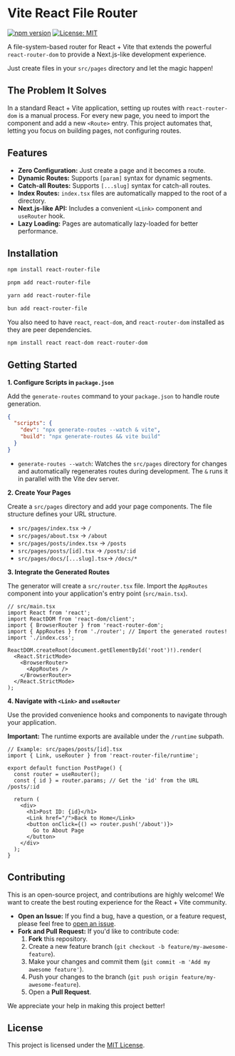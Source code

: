 # Vite React File Router

[![npm version](https://badge.fury.io/js/react-router-file.svg)](https://badge.fury.io/js/react-router-file)
[![License: MIT](https://img.shields.io/badge/License-MIT-yellow.svg)](https://opensource.org/licenses/MIT)

A file-system-based router for React + Vite that extends the powerful `react-router-dom` to provide a Next.js-like development experience.

Just create files in your `src/pages` directory and let the magic happen!

## The Problem It Solves

In a standard React + Vite application, setting up routes with `react-router-dom` is a manual process. For every new page, you need to import the component and add a new `<Route>` entry. This project automates that, letting you focus on building pages, not configuring routes.

## Features

* **Zero Configuration:** Just create a page and it becomes a route.
* **Dynamic Routes:** Supports `[param]` syntax for dynamic segments.
* **Catch-all Routes:** Supports `[...slug]` syntax for catch-all routes.
* **Index Routes:** `index.tsx` files are automatically mapped to the root of a directory.
* **Next.js-like API:** Includes a convenient `<Link>` component and `useRouter` hook.
* **Lazy Loading:** Pages are automatically lazy-loaded for better performance.

## Installation

```bash
npm install react-router-file
```
```bash
pnpm add react-router-file
```
```bash
yarn add react-router-file
```
```bash
bun add react-router-file
```

You also need to have `react`, `react-dom`, and `react-router-dom` installed as they are peer dependencies.

```bash
npm install react react-dom react-router-dom
```

## Getting Started

**1. Configure Scripts in `package.json`**

Add the `generate-routes` command to your `package.json` to handle route generation.

```json
{
  "scripts": {
    "dev": "npx generate-routes --watch & vite",
    "build": "npx generate-routes && vite build"
  }
}
```
* `generate-routes --watch`: Watches the `src/pages` directory for changes and automatically regenerates routes during development. The `&` runs it in parallel with the Vite dev server.

**2. Create Your Pages**

Create a `src/pages` directory and add your page components. The file structure defines your URL structure.

* `src/pages/index.tsx`         → `/`
* `src/pages/about.tsx`         → `/about`
* `src/pages/posts/index.tsx`   → `/posts`
* `src/pages/posts/[id].tsx`    → `/posts/:id`
* `src/pages/docs/[...slug].tsx`→ `/docs/*`


**3. Integrate the Generated Routes**

The generator will create a `src/router.tsx` file. Import the `AppRoutes` component into your application's entry point (`src/main.tsx`).

```tsx
// src/main.tsx
import React from 'react';
import ReactDOM from 'react-dom/client';
import { BrowserRouter } from 'react-router-dom';
import { AppRoutes } from './router'; // Import the generated routes!
import './index.css';

ReactDOM.createRoot(document.getElementById('root')!).render(
  <React.StrictMode>
    <BrowserRouter>
      <AppRoutes />
    </BrowserRouter>
  </React.StrictMode>
);
```

**4. Navigate with `<Link>` and `useRouter`**

Use the provided convenience hooks and components to navigate through your application.

**Important:** The runtime exports are available under the `/runtime` subpath.

```tsx
// Example: src/pages/posts/[id].tsx
import { Link, useRouter } from 'react-router-file/runtime';

export default function PostPage() {
  const router = useRouter();
  const { id } = router.params; // Get the 'id' from the URL /posts/:id

  return (
    <div>
      <h1>Post ID: {id}</h1>
      <Link href="/">Back to Home</Link>
      <button onClick={() => router.push('/about')}>
        Go to About Page
      </button>
    </div>
  );
}
```

## Contributing

This is an open-source project, and contributions are highly welcome! We want to create the best routing experience for the React + Vite community.

* **Open an Issue:** If you find a bug, have a question, or a feature request, please feel free to [open an issue](https://github.com/your-username/react-router-file/issues).
* **Fork and Pull Request:** If you'd like to contribute code:
    1.  **Fork** this repository.
    2.  Create a new feature branch (`git checkout -b feature/my-awesome-feature`).
    3.  Make your changes and commit them (`git commit -m 'Add my awesome feature'`).
    4.  Push your changes to the branch (`git push origin feature/my-awesome-feature`).
    5.  Open a **Pull Request**.

We appreciate your help in making this project better!

## License

This project is licensed under the [MIT License](LICENSE).